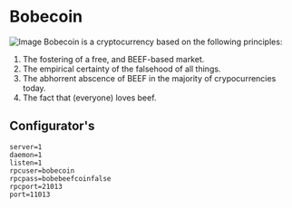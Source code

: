 # Bobecoin
![Image](https://raw.githubusercontent.com/uberadminer/Bobe-Coin/master/src/qt/res/images/splash.png)
Bobecoin is a cryptocurrency based on the following principles:

1. The fostering of a free, and BEEF-based market.
2. The empirical certainty of the falsehood of all things. 
3. The abhorrent abscence of BEEF in the majority of crypocurrencies today.
4. The fact that (everyone) loves beef.

Configurator's 
------------
    server=1
    daemon=1
    listen=1
    rpcuser=bobecoin
    rpcpass=bobebeefcoinfalse
    rpcport=21013
    port=11013
